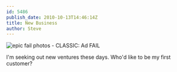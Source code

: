 ```yaml
---
id: 5486
publish_date: 2010-10-13T14:46:14Z
title: New Business
author: Steve
---
```


![epic fail photos - CLASSIC: Ad FAIL](https://i.chzbgr.com/full/4058575360/h0D9BA9A1/ad-fail)

I'm seeking out new ventures these days. Who'd like to be my first customer?
